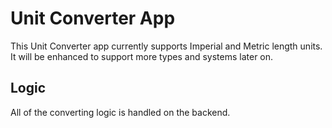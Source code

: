 # Unit Converter App
This Unit Converter app currently supports Imperial and Metric length units. It will be enhanced to support more types and systems later on.
## Logic
All of the converting logic is handled on the backend. 
